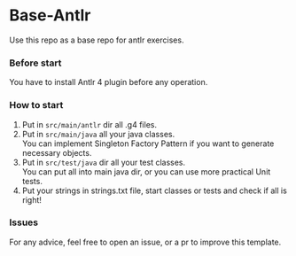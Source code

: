 # Base-Antlr
Use this repo as a base repo for antlr exercises.

### Before start
You have to install Antlr 4 plugin before any operation.

### How to start
1. Put in `src/main/antlr` dir all .g4 files.
2. Put in `src/main/java` all your java classes.  
You can implement Singleton Factory Pattern if you want to generate necessary objects. 
3. Put in `src/test/java` dir all your test classes.  
You can put all into main java dir, or you can use more practical Unit tests.
4. Put your strings in strings.txt file, start classes or tests and check if all is right!

### Issues
For any advice, feel free to open an issue, or a pr to improve this template.
